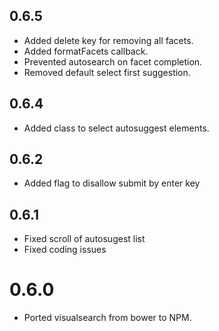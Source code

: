 ## 0.6.5

- Added delete key for removing all facets.
- Added formatFacets callback.
- Prevented autosearch on facet completion.
- Removed default select first suggestion.

## 0.6.4

- Added class to select autosuggest elements.

## 0.6.2

- Added flag to disallow submit by enter key

## 0.6.1

- Fixed scroll of autosugest list
- Fixed coding issues

# 0.6.0

- Ported visualsearch from bower to NPM.
